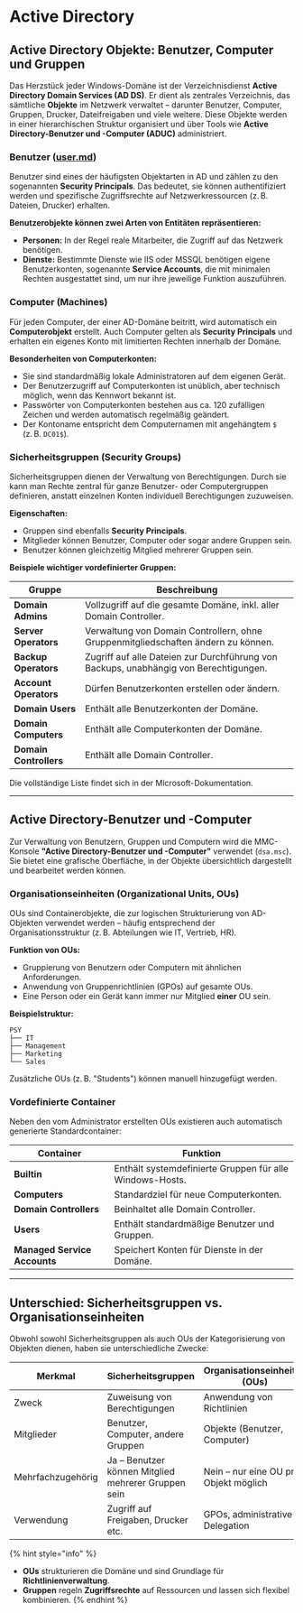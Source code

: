 # Active Directory

## Active Directory Objekte: Benutzer, Computer und Gruppen

Das Herzstück jeder Windows-Domäne ist der Verzeichnisdienst **Active Directory Domain Services (AD DS)**. Er dient als zentrales Verzeichnis, das sämtliche **Objekte** im Netzwerk verwaltet – darunter Benutzer, Computer, Gruppen, Drucker, Dateifreigaben und viele weitere. Diese Objekte werden in einer hierarchischen Struktur organisiert und über Tools wie **Active Directory-Benutzer und -Computer (ADUC)** administriert.

### Benutzer ([user.md](user.md "mention"))

Benutzer sind eines der häufigsten Objektarten in AD und zählen zu den sogenannten **Security Principals**. Das bedeutet, sie können authentifiziert werden und spezifische Zugriffsrechte auf Netzwerkressourcen (z. B. Dateien, Drucker) erhalten.

**Benutzerobjekte können zwei Arten von Entitäten repräsentieren:**

* **Personen:** In der Regel reale Mitarbeiter, die Zugriff auf das Netzwerk benötigen.
* **Dienste:** Bestimmte Dienste wie IIS oder MSSQL benötigen eigene Benutzerkonten, sogenannte **Service Accounts**, die mit minimalen Rechten ausgestattet sind, um nur ihre jeweilige Funktion auszuführen.

### Computer (Machines)

Für jeden Computer, der einer AD-Domäne beitritt, wird automatisch ein **Computerobjekt** erstellt. Auch Computer gelten als **Security Principals** und erhalten ein eigenes Konto mit limitierten Rechten innerhalb der Domäne.

**Besonderheiten von Computerkonten:**

* Sie sind standardmäßig lokale Administratoren auf dem eigenen Gerät.
* Der Benutzerzugriff auf Computerkonten ist unüblich, aber technisch möglich, wenn das Kennwort bekannt ist.
* Passwörter von Computerkonten bestehen aus ca. 120 zufälligen Zeichen und werden automatisch regelmäßig geändert.
* Der Kontoname entspricht dem Computernamen mit angehängtem `$` (z. B. `DC01$`).

### Sicherheitsgruppen (Security Groups)

Sicherheitsgruppen dienen der Verwaltung von Berechtigungen. Durch sie kann man Rechte zentral für ganze Benutzer- oder Computergruppen definieren, anstatt einzelnen Konten individuell Berechtigungen zuzuweisen.

**Eigenschaften:**

* Gruppen sind ebenfalls **Security Principals**.
* Mitglieder können Benutzer, Computer oder sogar andere Gruppen sein.
* Benutzer können gleichzeitig Mitglied mehrerer Gruppen sein.

**Beispiele wichtiger vordefinierter Gruppen:**

| Gruppe                 | Beschreibung                                                                          |
| ---------------------- | ------------------------------------------------------------------------------------- |
| **Domain Admins**      | Vollzugriff auf die gesamte Domäne, inkl. aller Domain Controller.                    |
| **Server Operators**   | Verwaltung von Domain Controllern, ohne Gruppenmitgliedschaften ändern zu können.     |
| **Backup Operators**   | Zugriff auf alle Dateien zur Durchführung von Backups, unabhängig von Berechtigungen. |
| **Account Operators**  | Dürfen Benutzerkonten erstellen oder ändern.                                          |
| **Domain Users**       | Enthält alle Benutzerkonten der Domäne.                                               |
| **Domain Computers**   | Enthält alle Computerkonten der Domäne.                                               |
| **Domain Controllers** | Enthält alle Domain Controller.                                                       |

Die vollständige Liste findet sich in der Microsoft-Dokumentation.

***

## Active Directory-Benutzer und -Computer

Zur Verwaltung von Benutzern, Gruppen und Computern wird die MMC-Konsole **"Active Directory-Benutzer und -Computer"** verwendet (`dsa.msc`). Sie bietet eine grafische Oberfläche, in der Objekte übersichtlich dargestellt und bearbeitet werden können.

### Organisationseinheiten (Organizational Units, OUs)

OUs sind Containerobjekte, die zur logischen Strukturierung von AD-Objekten verwendet werden – häufig entsprechend der Organisationsstruktur (z. B. Abteilungen wie IT, Vertrieb, HR).

**Funktion von OUs:**

* Gruppierung von Benutzern oder Computern mit ähnlichen Anforderungen.
* Anwendung von Gruppenrichtlinien (GPOs) auf gesamte OUs.
* Eine Person oder ein Gerät kann immer nur Mitglied **einer** OU sein.

**Beispielstruktur:**

```
PSY
├── IT
├── Management
├── Marketing
└── Sales
```

Zusätzliche OUs (z. B. "Students") können manuell hinzugefügt werden.

### Vordefinierte Container

Neben den vom Administrator erstellten OUs existieren auch automatisch generierte Standardcontainer:

| Container                    | Funktion                                                 |
| ---------------------------- | -------------------------------------------------------- |
| **Builtin**                  | Enthält systemdefinierte Gruppen für alle Windows-Hosts. |
| **Computers**                | Standardziel für neue Computerkonten.                    |
| **Domain Controllers**       | Beinhaltet alle Domain Controller.                       |
| **Users**                    | Enthält standardmäßige Benutzer und Gruppen.             |
| **Managed Service Accounts** | Speichert Konten für Dienste in der Domäne.              |

***

## Unterschied: Sicherheitsgruppen vs. Organisationseinheiten

Obwohl sowohl Sicherheitsgruppen als auch OUs der Kategorisierung von Objekten dienen, haben sie unterschiedliche Zwecke:

| Merkmal           | Sicherheitsgruppen                                  | Organisationseinheiten (OUs)          |
| ----------------- | --------------------------------------------------- | ------------------------------------- |
| Zweck             | Zuweisung von Berechtigungen                        | Anwendung von Richtlinien             |
| Mitglieder        | Benutzer, Computer, andere Gruppen                  | Objekte (Benutzer, Computer)          |
| Mehrfachzugehörig | Ja – Benutzer können Mitglied mehrerer Gruppen sein | Nein – nur eine OU pro Objekt möglich |
| Verwendung        | Zugriff auf Freigaben, Drucker etc.                 | GPOs, administrative Delegation       |

{% hint style="info" %}
* **OUs** strukturieren die Domäne und sind Grundlage für **Richtlinienverwaltung**.
* **Gruppen** regeln **Zugriffsrechte** auf Ressourcen und lassen sich flexibel kombinieren.
{% endhint %}
